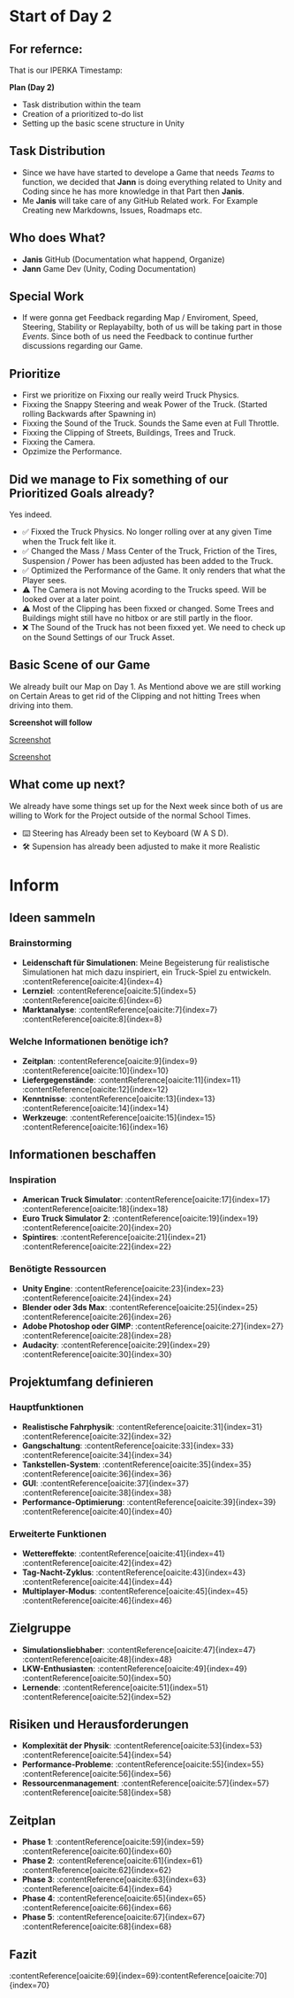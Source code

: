 # Start of Day 2

## For refernce:

That is our IPERKA Timestamp:

**Plan (Day 2)**
- Task distribution within the team  
- Creation of a prioritized to-do list  
- Setting up the basic scene structure in Unity
  

## Task Distribution

- Since we have have started to develope a Game that needs *Teams* to function, we decided that **Jann** is doing everything related to Unity and Coding since he has more knowledge in that Part then **Janis**.
- Me **Janis** will take care of any GitHub Related work. For Example Creating new Markdowns, Issues, Roadmaps etc.

## Who does What? 

- **Janis** GitHub (Documentation what happend, Organize)
- **Jann** Game Dev (Unity, Coding Documentation)

## Special Work

- If were gonna get Feedback regarding Map / Enviroment, Speed, Steering, Stability or Replayabilty, both of us will be taking part in those *Events*. Since both of us need the Feedback to continue further discussions regarding our Game.

## Prioritize

- First we prioritize on Fixxing our really weird Truck Physics.
- Fixxing the Snappy Steering and weak Power of the Truck. (Started rolling Backwards after Spawning in)
- Fixxing the Sound of the Truck. Sounds the Same even at Full Throttle. 
- Fixxing the Clipping of Streets, Buildings, Trees and Truck.
- Fixxing the Camera.
- Opzimize the Performance.

## Did we manage to Fix something of our Prioritized Goals already?

Yes indeed.
  
- ✅ Fixxed the Truck Physics. No longer rolling over at any given Time when the Truck felt like it.
- ✅ Changed the Mass / Mass Center of the Truck, Friction of the Tires, Suspension / Power has been adjusted has been added to the Truck.
- ✅ Optimized the Performance of the Game. It only renders that what the Player sees.
- ⚠️ The Camera is not Moving acording to the Trucks speed. Will be looked over at a later point.
- ⚠️ Most of the Clipping has been fixxed or changed. Some Trees and Buildings might still have no hitbox or are still partly in the floor.
- ❌ The Sound of the Truck has not been fixxed yet. We need to check up on the Sound Settings of our Truck Asset.

## Basic Scene of our Game

We already built our Map on Day 1. As Mentiond above we are still working on Certain Areas to get rid of the Clipping and not hitting Trees when driving into them.

  **Screenshot will follow**

  [Screenshot](../99_Media/Day_2_Build.png)

   [Screenshot](../99_Media/Day_2_UI.png)


## What come up next?

We already have some things set up for the Next week since both of us are willing to Work for the Project outside of the normal School Times.

- ⌨️ Steering has Already been set to Keyboard (W A S D).
- 🛠️ Supension has already been adjusted to make it more Realistic 





# Inform

## Ideen sammeln

### Brainstorming

- **Leidenschaft für Simulationen**: Meine Begeisterung für realistische Simulationen hat mich dazu inspiriert, ein Truck-Spiel zu entwickeln.&#8203;:contentReference[oaicite:4]{index=4}
- **Lernziel**: :contentReference[oaicite:5]{index=5}&#8203;:contentReference[oaicite:6]{index=6}
- **Marktanalyse**: :contentReference[oaicite:7]{index=7}&#8203;:contentReference[oaicite:8]{index=8}

### Welche Informationen benötige ich?

- **Zeitplan**: :contentReference[oaicite:9]{index=9}&#8203;:contentReference[oaicite:10]{index=10}
- **Liefergegenstände**: :contentReference[oaicite:11]{index=11}&#8203;:contentReference[oaicite:12]{index=12}
- **Kenntnisse**: :contentReference[oaicite:13]{index=13}&#8203;:contentReference[oaicite:14]{index=14}
- **Werkzeuge**: :contentReference[oaicite:15]{index=15}&#8203;:contentReference[oaicite:16]{index=16}

## Informationen beschaffen

### Inspiration

- **American Truck Simulator**: :contentReference[oaicite:17]{index=17}&#8203;:contentReference[oaicite:18]{index=18}
- **Euro Truck Simulator 2**: :contentReference[oaicite:19]{index=19}&#8203;:contentReference[oaicite:20]{index=20}
- **Spintires**: :contentReference[oaicite:21]{index=21}&#8203;:contentReference[oaicite:22]{index=22}

### Benötigte Ressourcen

- **Unity Engine**: :contentReference[oaicite:23]{index=23}&#8203;:contentReference[oaicite:24]{index=24}
- **Blender oder 3ds Max**: :contentReference[oaicite:25]{index=25}&#8203;:contentReference[oaicite:26]{index=26}
- **Adobe Photoshop oder GIMP**: :contentReference[oaicite:27]{index=27}&#8203;:contentReference[oaicite:28]{index=28}
- **Audacity**: :contentReference[oaicite:29]{index=29}&#8203;:contentReference[oaicite:30]{index=30}

## Projektumfang definieren

### Hauptfunktionen

- **Realistische Fahrphysik**: :contentReference[oaicite:31]{index=31}&#8203;:contentReference[oaicite:32]{index=32}
- **Gangschaltung**: :contentReference[oaicite:33]{index=33}&#8203;:contentReference[oaicite:34]{index=34}
- **Tankstellen-System**: :contentReference[oaicite:35]{index=35}&#8203;:contentReference[oaicite:36]{index=36}
- **GUI**: :contentReference[oaicite:37]{index=37}&#8203;:contentReference[oaicite:38]{index=38}
- **Performance-Optimierung**: :contentReference[oaicite:39]{index=39}&#8203;:contentReference[oaicite:40]{index=40}

### Erweiterte Funktionen

- **Wettereffekte**: :contentReference[oaicite:41]{index=41}&#8203;:contentReference[oaicite:42]{index=42}
- **Tag-Nacht-Zyklus**: :contentReference[oaicite:43]{index=43}&#8203;:contentReference[oaicite:44]{index=44}
- **Multiplayer-Modus**: :contentReference[oaicite:45]{index=45}&#8203;:contentReference[oaicite:46]{index=46}

## Zielgruppe

- **Simulationsliebhaber**: :contentReference[oaicite:47]{index=47}&#8203;:contentReference[oaicite:48]{index=48}
- **LKW-Enthusiasten**: :contentReference[oaicite:49]{index=49}&#8203;:contentReference[oaicite:50]{index=50}
- **Lernende**: :contentReference[oaicite:51]{index=51}&#8203;:contentReference[oaicite:52]{index=52}

## Risiken und Herausforderungen

- **Komplexität der Physik**: :contentReference[oaicite:53]{index=53}&#8203;:contentReference[oaicite:54]{index=54}
- **Performance-Probleme**: :contentReference[oaicite:55]{index=55}&#8203;:contentReference[oaicite:56]{index=56}
- **Ressourcenmanagement**: :contentReference[oaicite:57]{index=57}&#8203;:contentReference[oaicite:58]{index=58}

## Zeitplan

- **Phase 1**: :contentReference[oaicite:59]{index=59}&#8203;:contentReference[oaicite:60]{index=60}
- **Phase 2**: :contentReference[oaicite:61]{index=61}&#8203;:contentReference[oaicite:62]{index=62}
- **Phase 3**: :contentReference[oaicite:63]{index=63}&#8203;:contentReference[oaicite:64]{index=64}
- **Phase 4**: :contentReference[oaicite:65]{index=65}&#8203;:contentReference[oaicite:66]{index=66}
- **Phase 5**: :contentReference[oaicite:67]{index=67}&#8203;:contentReference[oaicite:68]{index=68}

## Fazit

:contentReference[oaicite:69]{index=69}&#8203;:contentReference[oaicite:70]{index=70}
